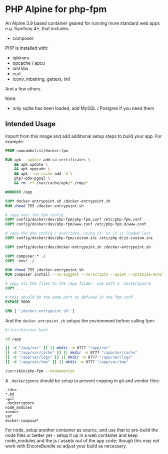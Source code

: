 # PHP Alpine for php-fpm

An Alpine 3.9 based container geared for running more standard web apps e.g. Symfony 4+, that includes:

 * composer

PHP is installed with:

 * igbinary
 * opcache / apcu
 * xml libs
 * curl
 * iconv, mbstring, gettext, intl
 
And a few others.

Note:

 * only sqlite has been loaded, add MySQL / Postgres if you need them
 
## Intended Usage

Import from this image and add additional setup steps to build your app. For example:

```dockerfile
FROM somnambulist/docker:fpm

RUN apk --update add ca-certificates \
    && apk update \
    && apk upgrade \
    && apk --no-cache add -U \
    php7-pdo-pgsql \
    && rm -rf /var/cache/apk/* /tmp/*

WORKDIR /app

COPY docker-entrypoint.sh /docker-entrypoint.sh
RUN chmod 755 /docker-entrypoint.sh

# copy over the fpm config
COPY config/docker/dev/php-fpm/php-fpm.conf /etc/php-fpm.conf
COPY config/docker/dev/php-fpm/www.conf /etc/php-fpm.d/www.conf

# copy the php config / overrides, using zz- so it is loaded last
COPY config/docker/dev/php-fpm/custom.ini /etc/php.d/zz-custom.ini

COPY config/docker/dev/docker-entrypoint.sh /docker-entrypoint.sh

COPY composer.* ./
COPY .env* ./

RUN chmod 755 /docker-entrypoint.sh
RUN composer install --no-suggest --no-scripts --quiet --optimize-autoloader

# copy all the files to the /app folder, use with a .dockerignore
COPY . .

# this should be the same port as defined in the fpm.conf
EXPOSE 9000

CMD [ "/docker-entrypoint.sh" ]
```

And the `docker-entrpoint.sh` setups the environment before calling fpm:

```bash
#!/usr/bin/env bash

cd /app

[[ -d "/app/var" ]] || mkdir -m 0777 "/app/var"
[[ -d "/app/var/cache" ]] || mkdir -m 0777 "/app/var/cache"
[[ -d "/app/var/logs" ]] || mkdir -m 0777 "/app/var/logs"
[[ -d "/app/var/tmp" ]] || mkdir -m 0777 "/app/var/tmp"

/usr/sbin/php-fpm --nodaemonize
```

A `.dockerignore` should be setup to prevent copying in git and vendor files:

```
.idea
*.md
.git
.dockerignore
node_modules
vendor
var
docker-compose*
```

For node, setup another container as source, and use that to pre-build the node files or
better yet - setup it up in a web container and keep node_modules and the js / assets
out of the app code; though this may not work with EncoreBundle so adjust your build as
necessary.
